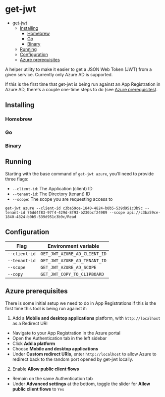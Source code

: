 # get-jwt

- [get-jwt](#get-jwt)
  - [Installing](#installing)
    - [Homebrew](#homebrew)
    - [Go](#go)
    - [Binary](#binary)
  - [Running](#running)
  - [Configuration](#configuration)
  - [Azure prerequisites](#azure-prerequisites)

A helper utility to make it easier to get a JSON Web Token (JWT) from a given service. Currently only Azure AD is supported.

If this is the first time that get-jwt is being run against an App Registration in Azure AD, there's a couple one-time steps to do (see [Azure prerequisites](#azure-prerequisites)).

## Installing

### Homebrew

### Go

### Binary

## Running

Starting with the base command of `get-jwt azure`, you'll need to provide three flags:
  - `--client-id`: The Application (client) ID
  - `--tenant-id`: The Directory (tenant) ID
  - `--scope`: The scope you are requesting access to

```
get-jwt azure --client-id c3ba59ce-1840-4824-b0b5-539d951c3b9c --tenant-id 76dd4f83-97f4-429d-8f93-b230bcf24989 --scope api://c3ba59ce-1840-4824-b0b5-539d951c3b9c/Read
```

## Configuration

| Flag          | Environment variable         |
| ------------- | ---------------------------- |
| `--client-id` | `GET_JWT_AZURE_AD_CLIENT_ID` |
| `--tenant-id` | `GET_JWT_AZURE_AD_TENANT_ID` |
| `--scope`     | `GET_JWT_AZURE_AD_SCOPE`     |
| `--copy`      | `GET_JWT_COPY_TO_CLIPBOARD`  |

## Azure prerequisites

There is some initial setup we need to do in App Registrations if this is the first time this tool is being run against it:

1. Add a **Mobile and desktop applications** platform, with `http://localhost` as a Redirect URI
  - Navigate to your App Registration in the Azure portal
  - Open the Authentication tab in the left sidebar
  - Click **Add a platform**
  - Choose **Mobile and desktop applications**
  - Under **Custom redirect URIs**, enter `http://localhost` to allow Azure to redirect back to the random port opened by get-jwt locally.
2. Enable **Allow public client flows**
  - Remain on the same Authentication tab
  - Under **Advanced settings** at the bottom, toggle the slider for **Allow public client flows** to `Yes`
